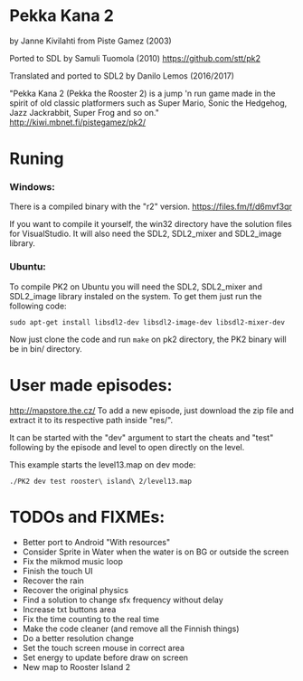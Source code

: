 # Pekka Kana 2
by Janne Kivilahti from Piste Gamez (2003)

Ported to SDL by Samuli Tuomola (2010)
https://github.com/stt/pk2

Translated and ported to SDL2 by Danilo Lemos (2016/2017)

"Pekka Kana 2 (Pekka the Rooster 2) is a jump 'n run game made in the spirit of old classic platformers such as Super Mario, Sonic the Hedgehog, Jazz Jackrabbit, Super Frog and so on."
http://kiwi.mbnet.fi/pistegamez/pk2/


# Runing

### Windows:
There is a compiled binary with the "r2" version.
https://files.fm/f/d6mvf3qr

If you want to compile it yourself, the win32 directory have the solution files for VisualStudio. It will also need the SDL2, SDL2_mixer and SDL2_image library.

### Ubuntu:
To compile PK2 on Ubuntu you will need the SDL2, SDL2_mixer and SDL2_image library instaled on the system. To get them just run the following code:
```
sudo apt-get install libsdl2-dev libsdl2-image-dev libsdl2-mixer-dev
```
Now just clone the code and run `make` on pk2 directory, the PK2 binary will be in bin/ directory.


# User made episodes:
http://mapstore.the.cz/
To add a new episode, just download the zip file and extract it to its respective path inside "res/".

It can be started with the "dev" argument to start the
cheats and "test" following by the episode and level to
open directly on the level.

This example starts the level13.map on dev mode:
```
./PK2 dev test rooster\ island\ 2/level13.map
```


# TODOs and FIXMEs:
* Better port to Android "With resources"
* Consider Sprite in Water when the water is on BG or outside the screen
* Fix the mikmod music loop
* Finish the touch UI
* Recover the rain
* Recover the original physics
* Find a solution to change sfx frequency without delay
* Increase txt buttons area
* Fix the time counting to the real time
* Make the code cleaner (and remove all the Finnish things)
* Do a better resolution change
* Set the touch screen mouse in correct area
* Set energy to update before draw on screen
* New map to Rooster Island 2
